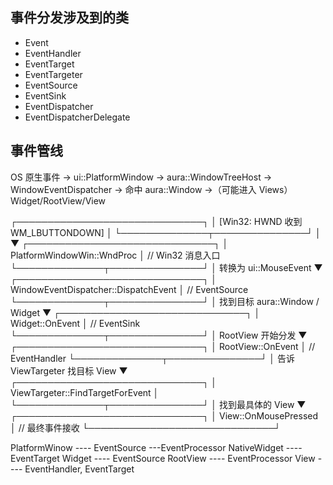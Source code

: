 ## 事件分发涉及到的类
* Event 
* EventHandler
* EventTarget
* EventTargeter
* EventSource
* EventSink
* EventDispatcher
* EventDispatcherDelegate

## 事件管线
OS 原生事件 → ui::PlatformWindow → aura::WindowTreeHost → WindowEventDispatcher → 命中 aura::Window →（可能进入 Views）Widget/RootView/View


┌──────────────────────────────┐
│ [Win32: HWND 收到 WM_LBUTTONDOWN] │
└──────────────┬───────────────┘
               │
               ▼
┌──────────────────────────────┐
│ PlatformWindowWin::WndProc    │  // Win32 消息入口
└──────────────┬───────────────┘
               │ 转换为 ui::MouseEvent
               ▼
┌──────────────────────────────┐
│ WindowEventDispatcher::DispatchEvent │  // EventSource
└──────────────┬───────────────┘
               │ 找到目标 aura::Window / Widget
               ▼
┌──────────────────────────────┐
│ Widget::OnEvent               │  // EventSink
└──────────────┬───────────────┘
               │ RootView 开始分发
               ▼
┌──────────────────────────────┐
│ RootView::OnEvent             │  // EventHandler
└──────────────┬───────────────┘
               │ 告诉 ViewTargeter 找目标 View
               ▼
┌──────────────────────────────┐
│ ViewTargeter::FindTargetForEvent │
└──────────────┬───────────────┘
               │ 找到最具体的 View
               ▼
┌──────────────────────────────┐
│ View::OnMousePressed          │  // 最终事件接收
└──────────────────────────────┘


PlatformWinow ---- EventSource
<WindowEventDispatcher> ---EventProcessor
NativeWidget  ---- EventTarget
Widget        ---- EventSource
RootView      ---- EventProcessor
View          ---- EventHandler, EventTarget
